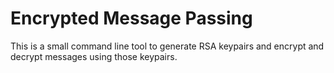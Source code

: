 # Encrypted Message Passing

This is a small command line tool to generate RSA keypairs and encrypt and
decrypt messages using those keypairs.

